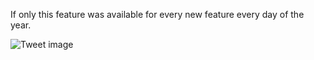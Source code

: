 If only this feature was available for every new feature every day of the year.


![Tweet image](/assets/crosspoast/FPQD25qXEAIDJv3.jpg)

